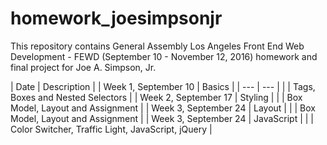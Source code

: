 # homework_joesimpsonjr

This repository contains General Assembly Los Angeles Front End Web Development - FEWD (September 10 - November 12, 2016) homework and final project for Joe A. Simpson, Jr.

| Date | Description |
| Week 1, September 10 | Basics |
| ---  | --- |
|  | Tags, Boxes and Nested Selectors |
| Week 2, September 17 | Styling |
|  | Box Model, Layout and Assignment |
| Week 3, September 24 | Layout |
|  | Box Model, Layout and Assignment |
| Week 3, September 24 | JavaScript |
|  | Color Switcher, Traffic Light, JavaScript, jQuery |
